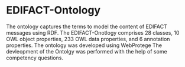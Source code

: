 # EDIFACT-Ontology

The ontology captures the terms to model the content of EDIFACT messages using RDF.
The EDIFACT-Onotlogy comprises 28 classes, 10 OWL object properties, 233 OWL data properties, and 6 annotation properties. 
The ontology was developed using WebProtege
The devleopment of the Ontolgy was performed with the help of some competency questions. 
